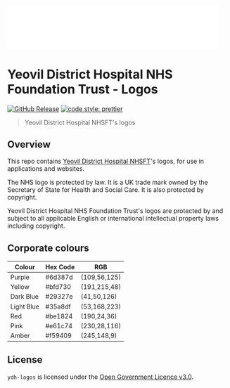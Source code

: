 <a href="https://yeovilhospital.co.uk/">
	<img alttext="Yeovil District Hospital logo" src="https://github.com/Fdawgs/ydh-logos/raw/HEAD/images/ydh-full-logo-transparent-background.svg" width="480" />
</a>

# Yeovil District Hospital NHS Foundation Trust - Logos

[![GitHub Release](https://img.shields.io/github/release/Fdawgs/ydh-logos.svg)](https://github.com/Fdawgs/ydh-logos/releases/latest/)
[![code style: prettier](https://img.shields.io/badge/code_style-prettier-ff69b4.svg?style=flat)](https://github.com/prettier/prettier)

> Yeovil District Hospital NHSFT's logos

## Overview

This repo contains [Yeovil District Hospital NHSFT](https://yeovilhospital.co.uk/)'s logos, for use in applications and websites.

The NHS logo is protected by law. It is a UK trade mark owned by the Secretary of State for Health and Social Care. It is also protected by copyright.

Yeovil District Hospital NHS Foundation Trust's logos are protected by and subject to all applicable English or international intellectual property laws including copyright.

## Corporate colours

| Colour     | Hex Code | RGB          |
| ---------- | -------- | ------------ |
| Purple     | #6d387d  | (109,56,125) |
| Yellow     | #bfd730  | (191,215,48) |
| Dark Blue  | #29327e  | (41,50,126)  |
| Light Blue | #35a8df  | (53,168,223) |
| Red        | #be1824  | (190,24,36)  |
| Pink       | #e61c74  | (230,28,116) |
| Amber      | #f59409  | (245,148,9)  |

## License

`ydh-logos` is licensed under the [Open Government Licence v3.0](./LICENSE).
